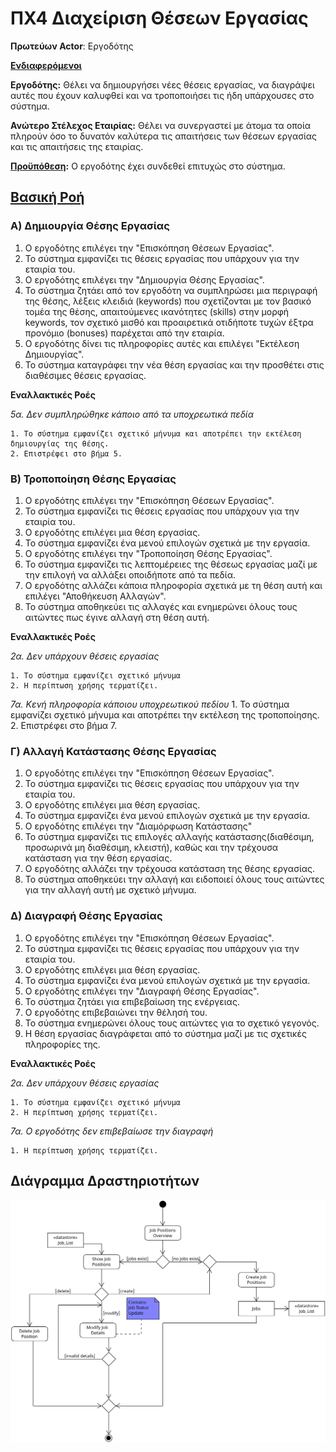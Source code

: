# ΠΧ4 Διαχείριση Θέσεων Εργασίας

**Πρωτεύων Actor**: Εργοδότης

<u>**Ενδιαφερόμενοι**</u>

**Εργοδότης:** Θέλει να δημιουργήσει νέες θέσεις εργασίας, να διαγράψει αυτές που έχουν καλυφθεί και να τροποποιήσει τις ήδη υπάρχουσες στο σύστημα.

**Ανώτερο Στέλεχος Εταιρίας:** Θέλει να συνεργαστεί με άτομα τα οποία πληρούν όσο το δυνατόν καλύτερα τις απαιτήσεις των θέσεων εργασίας και τις απαιτήσεις της εταιρίας.

<u>**Προϋπόθεση</u>:** Ο εργοδότης έχει συνδεθεί επιτυχώς στο σύστημα.


## <u>Βασική Ροή</u>

### Α) Δημιουργία Θέσης Εργασίας

1. Ο εργοδότης επιλέγει την "Επισκόπηση Θέσεων Εργασίας".
2. Το σύστημα εμφανίζει τις θέσεις εργασίας που υπάρχουν για την εταιρία του.
3. Ο εργοδότης επιλέγει την "Δημιουργία Θέσης Εργασίας".
4. Το σύστημα ζητάει από τον εργοδότη να συμπληρώσει μια περιγραφή της θέσης, λέξεις κλειδιά (keywords) που σχετίζονται με τον βασικό τομέα της θέσης, απαιτούμενες ικανότητες (skills) στην μορφή keywords, τον σχετικό μισθό και προαιρετικά οτιδήποτε τυχών έξτρα προνόμιο (bonuses) παρέχεται από την εταιρία.
5. Ο εργοδότης δίνει τις πληροφορίες αυτές και επιλέγει "Εκτέλεση Δημιουργίας".
6. Το σύστημα καταγράφει την νέα θέση εργασίας και την προσθέτει στις διαθέσιμες θέσεις εργασίας. 


**Εναλλακτικές Ροές**

*5α. Δεν συμπληρώθηκε κάποιο από τα υποχρεωτικά πεδία* 

    1. Το σύστημα εμφανίζει σχετικό μήνυμα και αποτρέπει την εκτέλεση δημιουργίας της θέσης.
    2. Επιστρέφει στο βήμα 5.

### Β) Τροποποίηση Θέσης Εργασίας

1. Ο εργοδότης επιλέγει την "Επισκόπηση Θέσεων Εργασίας".
2. Το σύστημα εμφανίζει τις θέσεις εργασίας που υπάρχουν για την εταιρία του.
3. Ο εργοδότης επιλέγει μια θέση εργασίας.
4. Το σύστημα εμφανίζει ένα μενού επιλογών σχετικά με την εργασία.
5. Ο εργοδότης επιλέγει την "Τροποποίηση Θέσης Εργασίας".
6. Το σύστημα εμφανίζει τις λεπτομέρειες της θέσεως εργασίας μαζί με την επιλογή να αλλάξει οποιδήποτε από τα πεδία.
7. Ο εργοδότης αλλάζει κάποια πληροφορία σχετικά με τη θέση αυτή και επιλέγει "Αποθήκευση Αλλαγών".
8. Το σύστημα αποθηκεύει τις αλλαγές και ενημερώνει όλους τους αιτώντες πως έγινε αλλαγή στη θέση αυτή.

**Εναλλακτικές Ροές**

*2α. Δεν υπάρχουν θέσεις εργασίας* 

    1. Το σύστημα εμφανίζει σχετικό μήνυμα
    2. Η περίπτωση χρήσης τερματίζει.  


*7α. Κενή πληροφορία κάποιου υποχρεωτικού πεδίου* 
    1. Το σύστημα εμφανίζει σχετικό μήνυμα και αποτρέπει την εκτέλεση της τροποποίησης.
    2. Επιστρέφει στο βήμα 7.


### Γ) Αλλαγή Κατάστασης Θέσης Εργασίας

1. Ο εργοδότης επιλέγει την "Επισκόπηση Θέσεων Εργασίας".
2. Το σύστημα εμφανίζει τις θέσεις εργασίας που υπάρχουν για την εταιρία του.
3. Ο εργοδότης επιλέγει μια θέση εργασίας.
4. Το σύστημα εμφανίζει ένα μενού επιλογών σχετικά με την εργασία.
5. Ο εργοδότης επιλέγει την "Διαμόρφωση Κατάστασης"
6. Το σύστημα εμφανίζει τις επιλογές αλλαγής κατάστασης(διαθέσιμη, προσωρινά μη διαθέσιμη, κλειστή), καθώς και την τρέχουσα κατάσταση για την θέση εργασίας.
7. Ο εργοδότης αλλάζει την τρέχουσα κατάσταση της θέσης εργασίας.
8. Το σύστημα αποθηκεύει την αλλαγή και ειδοποιεί όλους τους αιτώντες για την αλλαγή αυτή με σχετικό μήνυμα.



### Δ) Διαγραφή Θέσης Εργασίας

1. Ο εργοδότης επιλέγει την "Επισκόπηση Θέσεων Εργασίας".
2. Το σύστημα εμφανίζει τις θέσεις εργασίας που υπάρχουν για την εταιρία του.
3. Ο εργοδότης επιλέγει μια θέση εργασίας.
4. Το σύστημα εμφανίζει ένα μενού επιλογών σχετικά με την εργασία.
5. Ο εργοδότης επιλέγει την "Διαγραφή Θέσης Εργασίας".
6. Το σύστημα ζητάει για επιβεβαίωση της ενέργειας.
7. Ο εργοδότης επιβεβαιώνει την θέλησή του.
8. Το σύστημα ενημερώνει όλους τους αιτώντες για το σχετικό γεγονός.
9. Η θέση εργασίας διαγράφεται από το σύστημα μαζί με τις σχετικές πληροφορίες της.

**Εναλλακτικές Ροές**

*2α. Δεν υπάρχουν θέσεις εργασίας* 

    1. Το σύστημα εμφανίζει σχετικό μήνυμα
    2. Η περίπτωση χρήσης τερματίζει.  

*7α. Ο εργοδότης δεν επιβεβαίωσε την διαγραφή* 

    1. Η περίπτωση χρήσης τερματίζει.  


## Διάγραμμα Δραστηριοτήτων

![Activity Diagram](docs/images/activity-manage-job-positions.png)